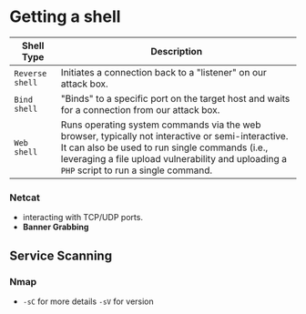 # Getting a shell

**Shell Type** | **Description**
|--|--|
`Reverse shell` | Initiates a connection back to a "listener" on our attack box.
`Bind shell` | "Binds" to a specific port on the target host and waits for a connection from our attack box.
`Web shell` | Runs operating system commands via the web browser, typically not interactive or semi-interactive. It can also be used to run single commands (i.e., leveraging a file upload vulnerability and uploading a `PHP` script to run a single command.

### Netcat
- interacting with TCP/UDP ports.
- **Banner Grabbing** 
## Service Scanning
### Nmap
- `-sC` for more details `-sV` for version
<!--stackedit_data:
eyJoaXN0b3J5IjpbLTc1NzE2MDY3LC01NzgzMjExOTAsODExMD
Y5MDE1LC0yMDg4NzQ2NjEyXX0=
-->
